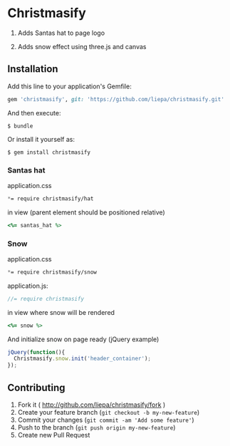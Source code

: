 # Christmasify

1) Adds Santas hat to page logo

2) Adds snow effect using three.js and canvas

## Installation

Add this line to your application's Gemfile:

  ```ruby
  gem 'christmasify', git: 'https://github.com/liepa/christmasify.git'
  ```

And then execute:

    $ bundle

Or install it yourself as:

    $ gem install christmasify


### Santas hat

  application.css
  ```css
  *= require christmasify/hat
  ```

  in view (parent element should be positioned relative)
  ```ruby
  <%= santas_hat %>
  ```

### Snow

  application.css
  ```css
  *= require christmasify/snow
  ```

  application.js:
  ```js
  //= require christmasify
  ```

  in view where snow will be rendered
  ```ruby
  <%= snow %>
  ```

  And initialize snow on page ready (jQuery example)
  ```js
  jQuery(function(){
    Christmasify.snow.init('header_container');
  });
  ```

## Contributing

1. Fork it ( http://github.com/liepa/christmasify/fork )
2. Create your feature branch (`git checkout -b my-new-feature`)
3. Commit your changes (`git commit -am 'Add some feature'`)
4. Push to the branch (`git push origin my-new-feature`)
5. Create new Pull Request
